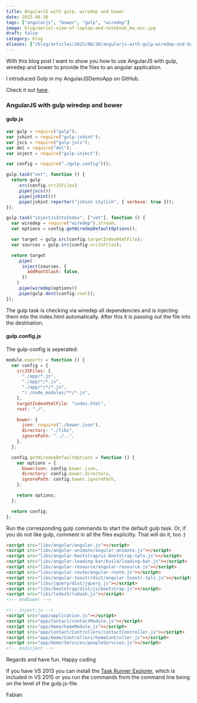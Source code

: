 ```yaml
---
title: AngularJS with gulp, wiredep and bower
date: 2015-08-30
tags: ["angularjs", "bower", "gulp", "wiredep"]
image: blog/aerial-view-of-laptop-and-notebook_bw_osc.jpg
draft: false
category: blog
aliases: ["/blog/articles/2015/08/30/angularjs-with-gulp-wiredep-and-bower/"]
---
```


With this blog post I want to show you how to use AngularJS with gulp, wiredep and bower to provide the files to an angular application.

I introduced Gulp in my AngularJSDemoApp on GitHub.

Check it out [here](https://github.com/FabianGosebrink/ASPNET-WebAPI-AngularJs).

### AngularJS with gulp wiredep and bower

#### gulp.js

```javascript
var gulp = require("gulp");
var jshint = require("gulp-jshint");
var jscs = require("gulp-jscs");
var del = require("del");
var inject = require("gulp-inject");

var config = require("./gulp.config")();

gulp.task("vet", function () {
  return gulp
    .src(config.srcJSFiles)
    .pipe(jscs())
    .pipe(jshint())
    .pipe(jshint.reporter("jshint-stylish", { verbose: true }));
});

gulp.task("injectJsIntoIndex", ["vet"], function () {
  var wiredep = require("wiredep").stream;
  var options = config.getWiredepDefaultOptions();

  var target = gulp.src(config.targetIndexHtmlFile);
  var sources = gulp.src(config.srcJSFiles);

  return target
    .pipe(
      inject(sources, {
        addRootSlash: false,
      })
    )
    .pipe(wiredep(options))
    .pipe(gulp.dest(config.root));
});
```

The gulp task is checking via wiredep all dependencies and is injecting them into the index.html automatically. After this it is passing out the file into the destination.

#### gulp.config.js

The gulp-config is seperated:

```javascript
module.exports = function () {
  var config = {
    srcJSFiles: [
      "./app/*.js",
      "./app/*/*.js",
      "./app/*/*/*.js",
      "!./node_modules/**/*.js",
    ],
    targetIndexHtmlFile: "index.html",
    root: "./",

    bower: {
      json: require("./bower.json"),
      directory: "./libs",
      ignorePath: "../..",
    },
  };

  config.getWiredepDefaultOptions = function () {
    var options = {
      bowerJson: config.bower.json,
      directory: config.bower.directory,
      ignorePath: config.bower.ignorePath,
    };

    return options;
  };

  return config;
};
```

Run the corresponding gulp commands to start the default gulp task. Or, if you do not like gulp, comment in all the files explicitly. That will do it, too :)

```html
<script src="libs/angular/angular.js"></script>
<script src="libs/angular-animate/angular-animate.js"></script>
<script src="libs/angular-bootstrap/ui-bootstrap-tpls.js"></script>
<script src="libs/angular-loading-bar/build/loading-bar.js"></script>
<script src="libs/angular-resource/angular-resource.js"></script>
<script src="libs/angular-route/angular-route.js"></script>
<script src="libs/angular-toastr/dist/angular-toastr.tpls.js"></script>
<script src="libs/jquery/dist/jquery.js"></script>
<script src="libs/bootstrap/dist/js/bootstrap.js"></script>
<script src="libs/lodash/lodash.js"></script>
<!-- endbower -->

<!-- inject:js -->
<script src="app/application.js"></script>
<script src="app/Contact/contactModule.js"></script>
<script src="app/Home/homeModule.js"></script>
<script src="app/Contact/Controllers/contactController.js"></script>
<script src="app/Home/Controllers/homeController.js"></script>
<script src="app/Home/Services/peopleServices.js"></script>
<!-- endinject -->
```

Regards and have fun. Happy coding

If you have VS 2013 you can install the [Task Runner Explorer](https://visualstudiogallery.msdn.microsoft.com/8e1b4368-4afb-467a-bc13-9650572db708), which is included in VS 2015 or you run the commands from the command line being on the level of the gulp.js-file.

Fabian
